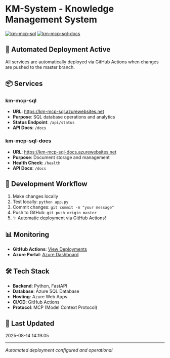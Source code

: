﻿# KM-System - Knowledge Management System

[![km-mcp-sql](https://github.com/software-tim/km-system/actions/workflows/deploy-km-sql.yml/badge.svg)](https://github.com/software-tim/km-system/actions/workflows/deploy-km-sql.yml)
[![km-mcp-sql-docs](https://github.com/software-tim/km-system/actions/workflows/deploy-km-docs.yml/badge.svg)](https://github.com/software-tim/km-system/actions/workflows/deploy-km-docs.yml)

## 🚀 Automated Deployment Active

All services are automatically deployed via GitHub Actions when changes are pushed to the master branch.

## 📦 Services

### km-mcp-sql
- **URL**: https://km-mcp-sql.azurewebsites.net
- **Purpose**: SQL database operations and analytics
- **Status Endpoint**: `/api/status`
- **API Docs**: `/docs`

### km-mcp-sql-docs
- **URL**: https://km-mcp-sql-docs.azurewebsites.net
- **Purpose**: Document storage and management
- **Health Check**: `/health`
- **API Docs**: `/docs`

## 🔧 Development Workflow

1. Make changes locally
2. Test locally: `python app.py`
3. Commit changes: `git commit -m "your message"`
4. Push to GitHub: `git push origin master`
5. ✨ Automatic deployment via GitHub Actions!

## 📊 Monitoring

- **GitHub Actions**: [View Deployments](https://github.com/software-tim/km-system/actions)
- **Azure Portal**: [Azure Dashboard](https://portal.azure.com)

## 🛠️ Tech Stack

- **Backend**: Python, FastAPI
- **Database**: Azure SQL Database
- **Hosting**: Azure Web Apps
- **CI/CD**: GitHub Actions
- **Protocol**: MCP (Model Context Protocol)

## 📝 Last Updated
2025-08-14 14:19:05

---
*Automated deployment configured and operational*
